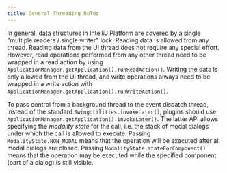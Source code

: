 ```yaml
---
title: General Threading Rules
---
```


In general, data structures in IntelliJ Platform are covered by a single "multiple readers / single writer" lock.
Reading data is allowed from any thread.
Reading data from the UI thread does not require any special effort. However, read operations performed from any other thread need to be wrapped in a read action by using `ApplicationManager.getApplication().runReadAction()`.
Writing the data is only allowed from the UI thread, and write operations always need to be wrapped in a write action with `ApplicationManager.getApplication().runWriteAction()`.

To pass control from a background thread to the event dispatch thread, instead of the standard `SwingUtilities.invokeLater()`, plugins should use `ApplicationManager.getApplication().invokeLater()`.
The latter API allows specifying the _modality state_ for the call, i.e. the stack of modal dialogs under which the call is allowed to execute.
Passing `ModalityState.NON_MODAL` means that the operation will be executed after all modal dialogs are closed. Passing `ModalityState.stateForComponent()` means that the operation may be executed while the specified component (part of a dialog) is still visible.
